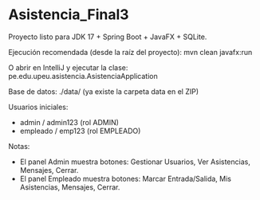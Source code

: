 # Asistencia_Final3

Proyecto listo para JDK 17 + Spring Boot + JavaFX + SQLite.

Ejecución recomendada (desde la raíz del proyecto):
    mvn clean javafx:run

O abrir en IntelliJ y ejecutar la clase:
    pe.edu.upeu.asistencia.AsistenciaApplication

Base de datos: ./data/ (ya existe la carpeta data en el ZIP)

Usuarios iniciales:
 - admin / admin123 (rol ADMIN)
 - empleado / emp123 (rol EMPLEADO)

Notas:
 - El panel Admin muestra botones: Gestionar Usuarios, Ver Asistencias, Mensajes, Cerrar.
 - El panel Empleado muestra botones: Marcar Entrada/Salida, Mis Asistencias, Mensajes, Cerrar.
